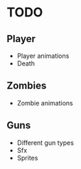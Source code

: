 # TODO
## Player
- Player animations
- Death

## Zombies
- Zombie animations

## Guns
- Different gun types
- Sfx
- Sprites
